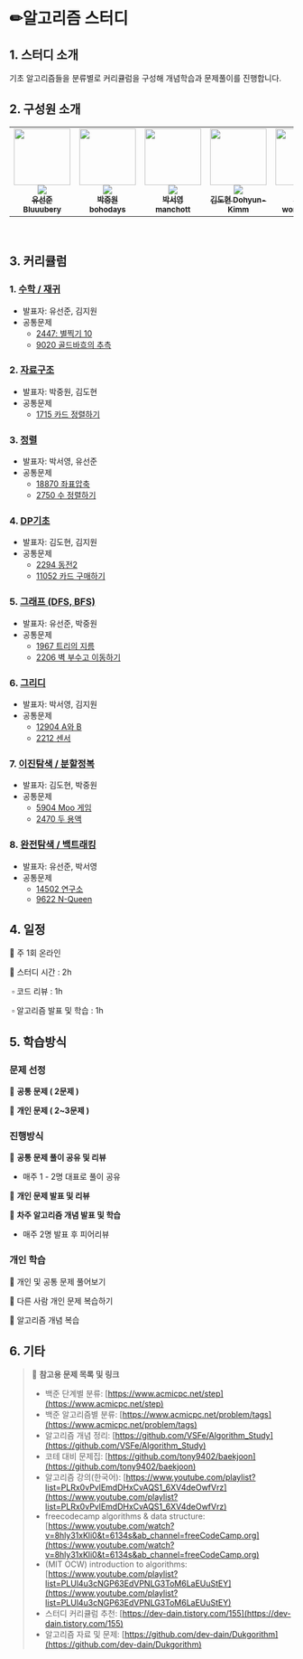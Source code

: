 # ✏알고리즘 스터디

## 1. 스터디 소개

기초 알고리즘들을 분류별로 커리큘럼을 구성해 개념학습과 문제풀이를 진행합니다.

## 2. 구성원 소개

<table>
  <tr>
    <td align="center"><a href="https://github.com/Bluuubery"><img src="https://avatars.githubusercontent.com/u/109324637?v=4?s=100" width="100px;" alt=""/><br /><img src="http://mazassumnida.wtf/api/mini/generate_badge?boj=readingdesk" widt="100px"><br /><sub><b>유선준 Bluuubery</b></sub></a><br /></td>
    <td align="center"><a href="https://github.com/bohodays"><img src="https://avatars.githubusercontent.com/u/109454527?v=4?s=100" width="100px;" alt=""/><br /><img src="http://mazassumnida.wtf/api/mini/generate_badge?boj=pjw2369" widt="100px"><br /><sub><b>박중원 bohodays</b></sub></a><br /></td>
    <td align="center"><a href="https://github.com/manchott"><img src="https://avatars.githubusercontent.com/u/63185396?v=4?s=100" width="100px;" alt=""/><br /><img src="http://mazassumnida.wtf/api/mini/generate_badge?boj=manchott" widt="100px"><br /><sub><b>박서영 manchott</b></sub></a><br /></td>      
    <td align="center"><a href="https://github.com/Dohyun-Kimm"><img src="https://avatars.githubusercontent.com/u/109256734?v=4?s=100" width="100px;" alt=""/><br /><img src="http://mazassumnida.wtf/api/mini/generate_badge?boj=leo9876" widt="100px"><br /><sub><b>김도현 Dohyun-Kimm</b></sub></a><br /></td>      
    <td align="center"><a href="https://github.com/wonjw3638"><img src="https://avatars.githubusercontent.com/u/109324634?v=4?s=100" width="100px;" alt=""/><br /><img src="http://mazassumnida.wtf/api/mini/generate_badge?boj=won_k" widt="100px"><br /><sub><b>김지원 wonjw3638</b></sub></a><br /></td>     
  </tr>
</table><br/>

## 3. 커리큘럼

### 1. [수학 / 재귀](https://github.com/Bluuubery/Algorithm_Study/tree/master/1_%EC%88%98%ED%95%99_%EC%9E%AC%EA%B7%80)
   - 발표자: 유선준, 김지원
   - 공통문제
     - [2447: 별찍기 10](https://www.acmicpc.net/problem/2447)
     - [9020 골드바흐의 추측](https://www.acmicpc.net/problem/9020)
### 2. [자료구조](https://github.com/Bluuubery/Algorithm_Study/tree/master/2_%EC%9E%90%EB%A3%8C%EA%B5%AC%EC%A1%B0)
   - 발표자: 박중원, 김도현
   - 공통문제
     - [1715 카드 정렬하기](https://www.acmicpc.net/problem/1715)

### 3. [정렬](https://github.com/Bluuubery/Algorithm_Study/tree/master/3_%EC%A0%95%EB%A0%AC)
   - 발표자: 박서영, 유선준
   - 공통문제
     - [18870 좌표압축](https://www.acmicpc.net/problem/18870)
     - [2750 수 정렬하기](https://www.acmicpc.net/problem/2750)

### 4. [DP기초](https://github.com/Bluuubery/Algorithm_Study/tree/master/4_%20DP%EA%B8%B0%EC%B4%88)
   - 발표자: 김도현, 김지원
   - 공통문제
     - [2294 동전2](https://www.acmicpc.net/problem/2294)
     - [11052 카드 구매하기](https://www.acmicpc.net/problem/11052)

### 5. [그래프 (DFS, BFS)](https://github.com/Bluuubery/Algorithm_Study/tree/master/5_%EA%B7%B8%EB%9E%98%ED%94%84(DFS_BFS))
   - 발표자: 유선준, 박중원
   - 공통문제
     - [1967 트리의 지름](https://www.acmicpc.net/problem/1967)
     - [2206 벽 부수고 이동하기](https://www.acmicpc.net/problem/2206)

### 6. [그리디](https://github.com/Bluuubery/Algorithm_Study/tree/master/7_%EA%B7%B8%EB%A6%AC%EB%94%94)
   - 발표자: 박서영, 김지원
   - 공통문제
     - [12904 A와 B](https://www.acmicpc.net/problem/12904)
     - [2212 센서](https://www.acmicpc.net/problem/2212)

### 7. [이진탐색 / 분할정복](https://github.com/Bluuubery/Algorithm_Study/tree/master/8_%EC%9D%B4%EC%A7%84%ED%83%90%EC%83%89_%EB%B6%84%ED%95%A0%EC%A0%95%EB%B3%B5)
   - 발표자: 김도현, 박중원
   - 공통문제
     - [5904 Moo 게임](https://www.acmicpc.net/problem/5904)
     - [2470 두 용액](https://www.acmicpc.net/problem/2470)

### 8. [완전탐색 / 백트래킹](https://github.com/Bluuubery/Algorithm_Study/tree/master/9_%EC%99%84%EC%A0%84%ED%83%90%EC%83%89_%EB%B0%B1%ED%8A%B8%EB%9E%98%ED%82%B9)
   - 발표자: 유선준, 박서영
   - 공통문제
     - [14502 연구소](https://www.acmicpc.net/problem/14502)
     - [9622 N-Queen](https://www.acmicpc.net/problem/9633)

## 4. 일정

🔸 주 1회 온라인

🔸 스터디 시간 : 2h

​	▫ 코드 리뷰 : 1h

​	▫ 알고리즘 발표 및 학습 : 1h

## 5. 학습방식

### 문제 선정

🔸  **공통 문제 ( 2문제 )** 

🔸  **개인 문제 ( 2~3문제 )** 

### 진행방식 

🔸  **공통 문제 풀이 공유 및 리뷰**

- 매주 1 - 2명 대표로 풀이 공유

🔸  **개인 문제 발표 및 리뷰**

🔸  **차주 알고리즘 개념 발표 및 학습** 

- 매주 2명 발표 후 피어리뷰

### 개인 학습

🔸 개인 및 공통 문제 풀어보기

🔸 다른 사람 개인 문제 복습하기

🔸 알고리즘 개념 복습

## 6. 기타

> 🧭 **참고용 문제 목록 및 링크**
>
> - 백준 단계별 분류: [https://www.acmicpc.net/step](https://www.acmicpc.net/step)
> - 백준 알고리즘별 분류: [https://www.acmicpc.net/problem/tags](https://www.acmicpc.net/problem/tags)
> - 알고리즘 개념 정리: [https://github.com/VSFe/Algorithm_Study](https://github.com/VSFe/Algorithm_Study)
> - 코테 대비 문제집: [https://github.com/tony9402/baekjoon](https://github.com/tony9402/baekjoon)
> - 알고리즘 강의(한국어): [https://www.youtube.com/playlist?list=PLRx0vPvlEmdDHxCvAQS1_6XV4deOwfVrz](https://www.youtube.com/playlist?list=PLRx0vPvlEmdDHxCvAQS1_6XV4deOwfVrz)
> - freecodecamp algorithms & data structure: [https://www.youtube.com/watch?v=8hly31xKli0&t=6134s&ab_channel=freeCodeCamp.org](https://www.youtube.com/watch?v=8hly31xKli0&t=6134s&ab_channel=freeCodeCamp.org)
> - (MIT OCW) introduction to algorithms: [https://www.youtube.com/playlist?list=PLUl4u3cNGP63EdVPNLG3ToM6LaEUuStEY](https://www.youtube.com/playlist?list=PLUl4u3cNGP63EdVPNLG3ToM6LaEUuStEY)
> - 스터디 커리큘럼 추천: [https://dev-dain.tistory.com/155](https://dev-dain.tistory.com/155)
> - 알고리즘 자료 및 문제: [https://github.com/dev-dain/Dukgorithm](https://github.com/dev-dain/Dukgorithm)
>   

